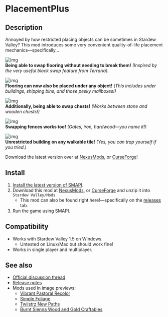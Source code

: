 # **PlacementPlus**

## Description 
Annoyed by how restricted placing objects can be sometimes in Stardew Valley? This mod introduces some very convenient quality-of-life placement mechanics—specifically...

![img](https://i.imgur.com/OrsIN50.gif)  
**Being able to swap flooring without needing to break them!** *(Inspired by the very useful block swap feature from Terraria).*

![img](https://i.imgur.com/lflChfB.gif)  
**Flooring can now also be placed under any object!** *(This includes under buildings, shipping bins, and those pesky mailboxes!)*

![img](https://i.imgur.com/HFrqlGu.gif)  
**Additionally, being able to swap chests!** *(Works between stone and wooden chests!)* 

![img](https://i.imgur.com/O1BUDs6.gif)  
**Swapping fences works too!** *(Gates, iron, hardwood—you name it!)* 

![img](https://i.imgur.com/JULHymr.gif)  
**Unrestricted building on any walkable tile!** *(Yes, you can trap yourself if you tried.)*

Download the latest version over at [NexusMods](https://www.nexusmods.com/stardewvalley/mods/8798), or [CurseForge]()!

## Install
1. [Install the latest version of SMAPI](https://smapi.io).
2. Download this mod at [NexusMods](https://www.nexusmods.com/stardewvalley/mods/8798), or [CurseForge]() and unzip it into `Stardew Valley/Mods`
   * This mod can also be found right here!—specifically on the [releases](https://github.com/2Retr0/PlacementPlus/releases) tab.
3. Run the game using SMAPI.

## Compatibility
* Works with Stardew Valley 1.5 on Windows.
   * Untested on Linux/Mac but should work fine!
* Works in single player and multiplayer.

## See also
* [Official discussion thread](https://www.nexusmods.com/stardewvalley/mods/8798?tab=posts)
* [Release notes](https://github.com/2Retr0/PlacementPlus/releases)
* Mods used in image previews:
   * [Vibrant Pastoral Recolor](https://www.nexusmods.com/stardewvalley/mods/6367?tab=description)
   * [Simple Foliage](https://www.nexusmods.com/stardewvalley/mods/8164)
   * [Twiistrz New Paths](https://www.nexusmods.com/stardewvalley/mods/3309)
   * [Burnt Sienna Wood and Gold Craftables](https://www.nexusmods.com/stardewvalley/mods/1877/)
